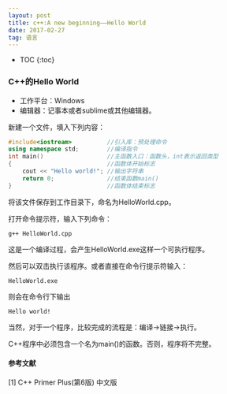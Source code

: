 ```yaml
---
layout: post
title: c++:A new beginning——Hello World
date: 2017-02-27
tag: 语言
---
```



* TOC 
{:toc}


### C++的Hello World

- 工作平台：Windows
- 编辑器：记事本或者sublime或其他编辑器。

新建一个文件，填入下列内容：

```cpp
#include<iostream>			//引入库：预处理命令
using namespace std;		//编译指令
int main()					//主函数入口：函数头，int表示返回类型
{							//函数体开始标志
	cout << "Hello world!";	//输出字符串
	return 0;				//结束函数main()
}							//函数体结束标志
```

将该文件保存到工作目录下，命名为HelloWorld.cpp。

打开命令提示符，输入下列命令：

```shell
g++ HelloWorld.cpp
```

这是一个编译过程，会产生HelloWorld.exe这样一个可执行程序。

然后可以双击执行该程序。或者直接在命令行提示符输入：

```
HelloWorld.exe
```
则会在命令行下输出
```
Hello world!
```

当然，对于一个程序，比较完成的流程是：编译->链接->执行。

C++程序中必须包含一个名为main()的函数。否则，程序将不完整。

#### 参考文献

[1] C++ Primer Plus(第6版) 中文版